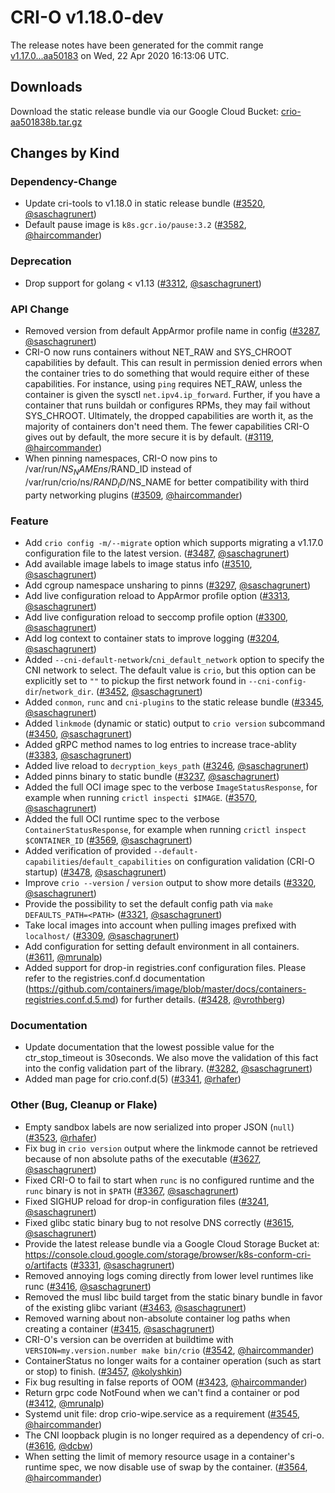 # CRI-O v1.18.0-dev

The release notes have been generated for the commit range
[v1.17.0...aa50183](https://github.com/cri-o/cri-o/compare/v1.17.0...aa501838b4355f766ee403f62cceca65df2a28eb) on Wed, 22 Apr 2020 16:13:06 UTC.

## Downloads

Download the static release bundle via our Google Cloud Bucket:
[crio-aa501838b.tar.gz][0]

[0]: https://storage.googleapis.com/k8s-conform-cri-o/artifacts/crio-aa501838b.tar.gz

## Changes by Kind

### Dependency-Change

- Update cri-tools to v1.18.0 in static release bundle ([#3520](https://github.com/cri-o/cri-o/pull/3520), [@saschagrunert](https://github.com/saschagrunert))
- Default pause image is `k8s.gcr.io/pause:3.2` ([#3582](https://github.com/cri-o/cri-o/pull/3582), [@haircommander](https://github.com/haircommander))

### Deprecation

- Drop support for golang < v1.13 ([#3312](https://github.com/cri-o/cri-o/pull/3312), [@saschagrunert](https://github.com/saschagrunert))

### API Change

- Removed version from default AppArmor profile name in config ([#3287](https://github.com/cri-o/cri-o/pull/3287), [@saschagrunert](https://github.com/saschagrunert))
- CRI-O now runs containers without NET_RAW and SYS_CHROOT capabilities by default. This can result in permission denied errors when the container tries to do something that would require either of these capabilities. For instance, using `ping` requires NET_RAW, unless the container is given the sysctl `net.ipv4.ip_forward`. Further, if you have a container that runs buildah or configures RPMs, they may fail without SYS_CHROOT. Ultimately, the dropped capabilities are worth it, as the majority of containers don't need them. The fewer capabilities CRI-O gives out by default, the more secure it is by default. ([#3119](https://github.com/cri-o/cri-o/pull/3119), [@haircommander](https://github.com/haircommander))
- When pinning namespaces, CRI-O now pins to /var/run/$NS_NAMEns/$RAND_ID instead of /var/run/crio/ns/$RAND_ID/$NS_NAME for better compatibility with third party networking plugins ([#3509](https://github.com/cri-o/cri-o/pull/3509), [@haircommander](https://github.com/haircommander))

### Feature

- Add `crio config -m/--migrate` option which supports migrating a v1.17.0 configuration file to the latest version. ([#3487](https://github.com/cri-o/cri-o/pull/3487), [@saschagrunert](https://github.com/saschagrunert))
- Add available image labels to image status info ([#3510](https://github.com/cri-o/cri-o/pull/3510), [@saschagrunert](https://github.com/saschagrunert))
- Add cgroup namespace unsharing to pinns ([#3297](https://github.com/cri-o/cri-o/pull/3297), [@saschagrunert](https://github.com/saschagrunert))
- Add live configuration reload to AppArmor profile option ([#3313](https://github.com/cri-o/cri-o/pull/3313), [@saschagrunert](https://github.com/saschagrunert))
- Add live configuration reload to seccomp profile option ([#3300](https://github.com/cri-o/cri-o/pull/3300), [@saschagrunert](https://github.com/saschagrunert))
- Add log context to container stats to improve logging ([#3204](https://github.com/cri-o/cri-o/pull/3204), [@saschagrunert](https://github.com/saschagrunert))
- Added `--cni-default-network`/`cni_default_network` option to specify the CNI network
    to select. The default value is `crio`, but this option can be explicitly set to `""` to pickup
    the first network found in `--cni-config-dir`/`network_dir`. ([#3452](https://github.com/cri-o/cri-o/pull/3452), [@saschagrunert](https://github.com/saschagrunert))
- Added `conmon`, `runc` and `cni-plugins` to the static release bundle ([#3345](https://github.com/cri-o/cri-o/pull/3345), [@saschagrunert](https://github.com/saschagrunert))
- Added `linkmode` (dynamic or static) output to `crio version` subcommand ([#3450](https://github.com/cri-o/cri-o/pull/3450), [@saschagrunert](https://github.com/saschagrunert))
- Added gRPC method names to log entries to increase trace-ablity ([#3383](https://github.com/cri-o/cri-o/pull/3383), [@saschagrunert](https://github.com/saschagrunert))
- Added live reload to `decryption_keys_path` ([#3246](https://github.com/cri-o/cri-o/pull/3246), [@saschagrunert](https://github.com/saschagrunert))
- Added pinns binary to static bundle ([#3237](https://github.com/cri-o/cri-o/pull/3237), [@saschagrunert](https://github.com/saschagrunert))
- Added the full OCI image spec to the verbose `ImageStatusResponse`, for example when running `crictl inspecti $IMAGE`. ([#3570](https://github.com/cri-o/cri-o/pull/3570), [@saschagrunert](https://github.com/saschagrunert))
- Added the full OCI runtime spec to the verbose `ContainerStatusResponse`, for example when running `crictl inspect $CONTAINER_ID` ([#3569](https://github.com/cri-o/cri-o/pull/3569), [@saschagrunert](https://github.com/saschagrunert))
- Added verification of provided `--default-capabilities`/`default_capabilities` on configuration validation (CRI-O startup) ([#3478](https://github.com/cri-o/cri-o/pull/3478), [@saschagrunert](https://github.com/saschagrunert))
- Improve `crio --version` / `version` output to show more details ([#3320](https://github.com/cri-o/cri-o/pull/3320), [@saschagrunert](https://github.com/saschagrunert))
- Provide the possibility to set the default config path via `make DEFAULTS_PATH=<PATH>` ([#3321](https://github.com/cri-o/cri-o/pull/3321), [@saschagrunert](https://github.com/saschagrunert))
- Take local images into account when pulling images prefixed with `localhost/` ([#3309](https://github.com/cri-o/cri-o/pull/3309), [@saschagrunert](https://github.com/saschagrunert))
- Add configuration for setting default environment in all containers. ([#3611](https://github.com/cri-o/cri-o/pull/3611), [@mrunalp](https://github.com/mrunalp))
- Added support for drop-in registries.conf configuration files. Please refer to the registries.conf.d documentation (https://github.com/containers/image/blob/master/docs/containers-registries.conf.d.5.md) for further details. ([#3428](https://github.com/cri-o/cri-o/pull/3428), [@vrothberg](https://github.com/vrothberg))

### Documentation

- Update documentation that the lowest possible value for the ctr_stop_timeout is 30seconds. We also move the validation of this fact into the config validation part of the library. ([#3282](https://github.com/cri-o/cri-o/pull/3282), [@saschagrunert](https://github.com/saschagrunert))
- Added man page for crio.conf.d(5) ([#3341](https://github.com/cri-o/cri-o/pull/3341), [@rhafer](https://github.com/rhafer))

### Other (Bug, Cleanup or Flake)

- Empty sandbox labels are now serialized into proper JSON (`null`) ([#3523](https://github.com/cri-o/cri-o/pull/3523), [@rhafer](https://github.com/rhafer))
- Fix bug in `crio version` output where the linkmode cannot be retrieved because of non absolute paths of the executable ([#3627](https://github.com/cri-o/cri-o/pull/3627), [@saschagrunert](https://github.com/saschagrunert))
- Fixed CRI-O to fail to start when `runc` is no configured runtime and the `runc` binary is not in `$PATH` ([#3367](https://github.com/cri-o/cri-o/pull/3367), [@saschagrunert](https://github.com/saschagrunert))
- Fixed SIGHUP reload for drop-in configuration files ([#3241](https://github.com/cri-o/cri-o/pull/3241), [@saschagrunert](https://github.com/saschagrunert))
- Fixed glibc static binary bug to not resolve DNS correctly ([#3615](https://github.com/cri-o/cri-o/pull/3615), [@saschagrunert](https://github.com/saschagrunert))
- Provide the latest release bundle via a Google Cloud Storage Bucket at:
    https://console.cloud.google.com/storage/browser/k8s-conform-cri-o/artifacts ([#3331](https://github.com/cri-o/cri-o/pull/3331), [@saschagrunert](https://github.com/saschagrunert))
- Removed annoying logs coming directly from lower level runtimes like runc ([#3416](https://github.com/cri-o/cri-o/pull/3416), [@saschagrunert](https://github.com/saschagrunert))
- Removed the musl libc build target from the static binary bundle in favor of the existing glibc variant ([#3463](https://github.com/cri-o/cri-o/pull/3463), [@saschagrunert](https://github.com/saschagrunert))
- Removed warning about non-absolute container log paths when creating a container ([#3415](https://github.com/cri-o/cri-o/pull/3415), [@saschagrunert](https://github.com/saschagrunert))
- CRI-O's version can be overriden at buildtime with `VERSION=my.version.number make bin/crio` ([#3542](https://github.com/cri-o/cri-o/pull/3542), [@haircommander](https://github.com/haircommander))
- ContainerStatus no longer waits for a container operation (such as start or stop) to finish. ([#3457](https://github.com/cri-o/cri-o/pull/3457), [@kolyshkin](https://github.com/kolyshkin))
- Fix bug resulting in false reports of OOM ([#3423](https://github.com/cri-o/cri-o/pull/3423), [@haircommander](https://github.com/haircommander))
- Return grpc code NotFound when we can't find a container or pod ([#3412](https://github.com/cri-o/cri-o/pull/3412), [@mrunalp](https://github.com/mrunalp))
- Systemd unit file: drop crio-wipe.service as a requirement ([#3545](https://github.com/cri-o/cri-o/pull/3545), [@haircommander](https://github.com/haircommander))
- The CNI loopback plugin is no longer required as a dependency of cri-o. ([#3616](https://github.com/cri-o/cri-o/pull/3616), [@dcbw](https://github.com/dcbw))
- When setting the limit of memory resource usage in a container's runtime spec, we now disable use of swap by the container. ([#3564](https://github.com/cri-o/cri-o/pull/3564), [@haircommander](https://github.com/haircommander))